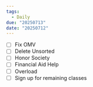 ```yaml
---
tags:
  - Daily
due: "20250713"
date: "20250712"
---
```

- [ ] Fix OMV
- [ ] Delete Unsorted
- [ ] Honor Society
- [ ] Financial Aid Help
- [ ] Overload
- [ ] Sign up for remaining classes